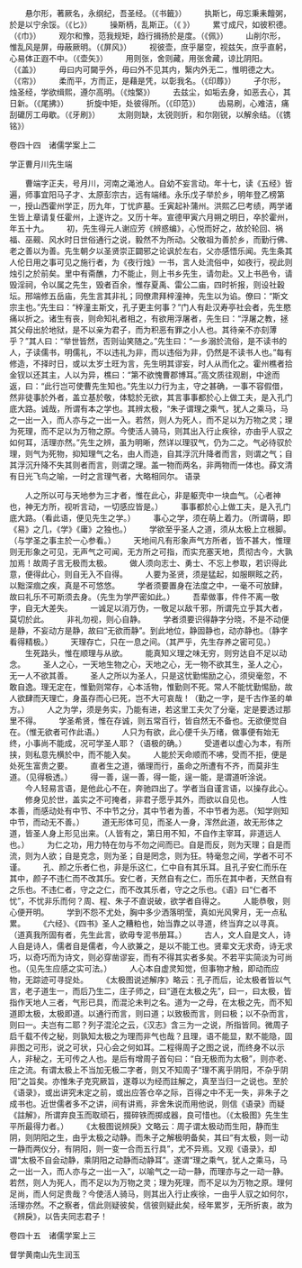 <!-- { "loadSidebar": true } -->
　　悬尔形，著厥名，永纲纪，吾圣经。（《书籤》）
　　执斯匕，毋忘秉耒饘粥，於是以宁余馁。（《匕》）
　　操斯柄，乱斯正。（《 》）
　　累寸成尺，如彼积德。（《巾》）
　　观尔和豫，范我规矩，趋行揖扬於是度。（《佩》）
　　山削尔形，惟乱风是屏，毋蔽厥明。（《屏风》）
　　视彼壶，庶乎屡空，视兹矢，庶乎直躬，心易体正遐不中。（《壶矢》）
　　用则张，舍则藏，用张舍藏，谅比阴阳。（《盖》）
　　毋曰内可闚乎外，毋曰外不见其内，繄内外无二，惟明德之大。（《帘》）
　　柔而平，方而正，是藉是凭，以彰我名。（《印蓐》）
　　孑尔形，烛圣经，学欲缉熙，遵尔高明。（《烛檠》）
　　去兹尘，如垢去身，如恶去心，其日新。（《尾拂》）
　　折旋中矩，处彼得所。（《印范》）
　　齿易刷，心难洁，痛刮礳厉工毋歇。（《牙刷》）
　　太刚则缺，太锐则折，和尔刚锐，以解余结。（《镌铭》）



卷四十四　诸儒学案上二

学正曹月川先生端

　　曹端字正夫，号月川，河南之渑池人。自幼不妄言动。年十七，读《五经》皆遍，师事宜阳马子才、太原彭宗古，远有端绪。永乐戊子举於乡，明年登乙榜第一，授山西霍州学正，历九年，丁忧庐墓。壬寅起补蒲州。洪熙乙巳考绩，两学诸生皆上章请复任霍州，上遂许之。又历十年。宣德甲寅六月朔之明日，卒於霍州，年五十九。
　　初，先生得元人谢应芳《辨惑编》，心悦而好之，故於轮回、祸福、巫觋、风水时日世俗通行之说，毅然不为所动。父敬祖为善於乡，而勤行佛、老之善以为善。先生朝夕以圣贤崇正闢邪之论讽於左右，父亦感悟乐闻。先生条其人伦日用之事可见之施行者，为《夜行烛》一书，言人处流俗中，如夜行，视此则烛引之於前矣。里中有斋醮，力不能止，则上书乡先生，请勿赴。又上书邑令，请毁淫祠，令以属之先生，毁者百余，惟存夏禹、雷公二庙，四时祈报，则设社穀坛。邢端修五岳庙，先生言其非礼；同僚肃拜梓潼神，先生以为谄。僚曰：“斯文宗主也。”先生曰：“梓潼主斯文，孔子更主何事？”门人有赴汉寿亭社会者，先生愍痛以折之。诸生有丧，则命知礼者相之，有欲用浮屠者，先生曰：“浮屠之教，拯其父母出於地狱，是不以亲为君子，而为积恶有罪之小人也。其待亲不亦刻薄乎？”其人曰：“举世皆然，否则讪笑随之。”先生曰：“一乡溺於流俗，是不读书的人，子读儒书，明儒礼，不以违礼为非，而以违俗为非，仍然是不读书人也。”每有修造，不择时日，或以太岁土旺为言，先生明其谬妄，时人从而化之。霍州樵者拾金钗以还其主，人以为异，樵曰：“第不欲愧曹郡博耳。”高文质往观剧，中途而返，曰：“此行岂可使曹先生知也。”先生以力行为主，守之甚确，一事不容假借，然非徒事於外者，盖立基於敬，体騐於无欲，其言事事都於心上做工夫，是入孔门底大路。诚哉，所谓有本之学也。其辨太极，“朱子谓理之乘气，犹人之乘马，马之一出一入，而人亦与之一出一入。若然，则人为死人，而不足以为万物之灵；理为死理，而不足以为万物之原。今使活人骑马，则其出入行止疾徐，亦由乎人驭之如何耳，活理亦然。”先生之辨，虽为明晰，然详以理驭气，仍为二之。气必待驭於理，则气为死物，抑知理气之名，由人而造，自其浮沉升降者而言，则谓之气；自其浮沉升降不失其则者而言，则谓之理。盖一物而两名，非两物而一体也。薛文清有日光飞鸟之喻，一时之言理气者，大略相同尔。
语录

　　人之所以可与天地参为三才者，惟在此心，非是躯壳中一块血气。（心者神也，神无方所，视听言动，一切感应皆是。）
　　事事都於心上做工夫，是入孔门底大路。（看此语，便见先生之学。）
　　事心之学，须在萌上着力。（所谓萌，即《易》之几，《学》《庸》之独也。）
　　学欲至乎圣人之道，须从太极上立根脚。（与学圣之事主於一心参看。）
　　天地间凡有形象声气方所者，皆不甚大，惟理则无形象之可见，无声气之可闻，无方所之可指，而实充塞天地，贯彻古今，大孰加焉！故周子言无极而太极。
　　做人须向志士、勇士、不忘上参取，若识得此意，便得此心，则自无入不自得。
　　人要为圣贤，须是猛起，如服瞑眩之药，以黜深痼之疾，真是不可悠悠。
　　学者须要置身在法度之中，一毫不可放肆，故曰礼乐不可斯须去身。（先生为学严密如此。）
　　吾辈做事，件件不离一敬字，自无大差失。
　　一诚足以消万伪，一敬足以敌千邪，所谓先立乎其大者，莫切於此。
　　非礼勿视，则心自静。
　　学者须要识得静字分晓，不是不动便是静，不妄动方是静，故曰“无欲而静”。到此地位，静固静也，动亦静也。（静字看得精极。）
　　天理存亡，只在一息之间。（其严乎，先生存养之密可见。）
　　生死路头，惟在顺理与从欲。
　　能真知义理之味无穷，则穷达自不足以动念。
　　圣人之心，一天地生物之心，天地之心，无一物不欲其生，圣人之心，无一人不欲其善。
　　圣人之所以为圣人，只是这忧勤惕励之心，须臾毫忽，不敢自逸。理无定在，惟勤则常存，心本活物，惟勤则不死。常人不能忧勤惕励，故人欲肆而天理亡，身虽存而心已死，岂不大可哀哉！（勤之一字，是千古作圣的单方。）
　　人之为学，须是务实，乃能有进，若这里工夫欠了分毫，定是要透过那里不得。
　　学圣希贤，惟在存诚，则五常百行，皆自然无不备也。无欲便觉自在。（惟无欲者可作此语。）
　　人只为有欲，此心便千头万绪，做事便有始无终，小事尚不能成，况可学圣人耶？（语极的确。）
　　受道者以虚心为本，有所挟，则私意先横於中，而不能入矣。
　　人能於天命顺而不咈，受而不拒，便是处死生富贵之要。
　　直者生之道，循理而行，虽命之所遭有不齐，而莫非生道。（见得极透。）
　　得一善，逞一善，得一能，逞一能，是谓道听涂说。
　　今人轻易言语，是他此心不在，奔驰四出了。学者当自谨言语，以操存此心。
　　修身见於世，盖实之不可掩者，非君子愿乎其外，而欲以自见也。
　　人性本善，而感动处有中节、不中节之分，其中节者为善，不中节者为恶。（知学则知中节，而动无不善。）
　　道无形体可见，而圣人一身，浑然此道，故无形体之道，皆圣人身上形见出来。（人皆有之，第日用不知，不自作主宰耳，非道远人也。）
　　为仁之功，用力特在勿与不勿之间而已。自是而反，则为天理；自是而流，则为人欲；自是克念，则为圣；自是罔念，则为狂。特毫忽之间，学者不可不谨。
　　孔、颜之乐者仁也，非是乐这仁，仁中自有其乐耳。且孔子安仁而乐在其中，颜子不违仁而不改其乐。安仁者，天然自有之仁，而乐在其中者，天然自有之乐也。不违仁者，守之之仁，而不改其乐者，守之之乐也。《语》曰“仁者不忧”，不忧非乐而何？周、程、朱子不直说破，欲学者自得之。
　　人能恭敬，则心便开明。
　　学到不怨不尤处，胸中多少洒落明莹，真如光风霁月，无一点私累。
　　《六经》、《四书》圣人之糟粕也，始当靠之以寻道，终当弃之以寻真。（道真我所固有者，先生此言，欲毋专泥书册耳。）
　　古人，文人自是文人，诗人自是诗人，儒者自是儒者，今人欲兼之，是以不能工也。贤辈文无求奇，诗无求巧，以奇巧而为诗文，则必穿凿谬妄，而有不得其实者多矣。不若平实简淡为可尚也。（见先生应感之实可法。）
　　人心本自虚灵知觉，但事物才触，即动而应物，无踪迹可寻捉处。
　　《太极图说述解序》略云：孔子而后，论太极者皆以气言，老子道生一，而后乃生二，庄子师之，曰“道在太极之先”，曰一，曰太极，皆指作天地人三者，气形已具，而混沦未判之名。道为一之母，在太极之先，而不知道即太极，太极即道。以通行而言，则曰道；以致极而言，则曰极；以不杂而言，则曰一。夫岂有二耶？列子混沦之云，《汉志》含三为一之说，所指皆同。微周子启千载不传之秘，则孰知太极之为理而非气也哉？且理，语不能显，默不能隐，固非图之可形，说之可状，只心会之何如耳。二程得周子之图之说，而终身不以示人，非秘之，无可传之人也。是后有增周子首句曰：“自无极而为太极”，则亦老、庄之流。有谓太极上不当加无极二字者，则又不知周子“理不离乎阴阳，不杂乎阴阳”之旨矣。亦惟朱子克究厥旨，遂尊以为经而註解之，真至当归一之说也。至於《语录》，或出讲究未定之前，或出应答仓卒之际，百得之中不无一失，非朱子之成书也。近世儒者多不之讲，间有讲焉，非舍朱说而用他说，则信《语录》而疑《註解》，所谓弃良玉而取顽石，掇碎铁而掷成器，良可惜也。（《太极图》先生生平所最得力者。）
　　《太极图说辨戾》文略云：周子谓太极动而生阳，静而生阴，则阴阳之生，由乎太极之动静。而朱子之解极明备矣，其曰“有太极，则一动一静而两仪分，有阴阳，则一变一合而五行具”，尤不异焉。又观《语录》，却谓“太极不自会动静，乘阴阳之动静而动静耳”。遂谓“理之乘气，犹人之乘马，马之一出一入，而人亦与之一出一入”，以喻气之一动一静，而理亦与之一动一静。若然，则人为死人，而不足以为万物之灵；理为死理，而不足以为万物之原。理何足尚，而人何足贵哉？今使活人骑马，则其出入行止疾徐，一由乎人驭之如何尔，活理亦然。不之察者，信此则疑彼矣，信彼则疑此矣，经年累岁，无所折衷，故为《辨戾》，以告夫同志君子！



卷四十五　诸儒学案上三

督学黄南山先生润玉

